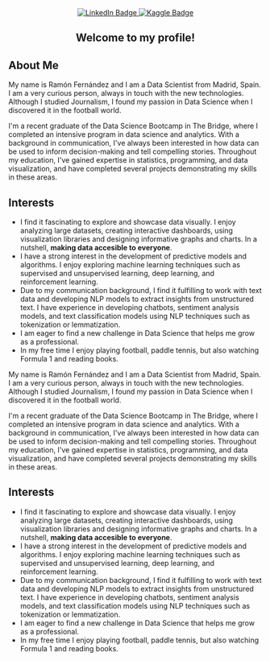 <div id="header" align="center">
  <div id="badges">
  <a href="https://www.linkedin.com/in/ram%C3%B3n-fern%C3%A1ndez-cerezo/">
    <img src="https://img.shields.io/badge/LinkedIn-blue?style=for-the-badge&logo=linkedin&logoColor=white" alt="LinkedIn Badge"/>
  </a>
  <a href="https://www.kaggle.com/ramonfernandezcerezo">
    <img src="https://img.shields.io/badge/Kaggle-20BEFF?style=for-the-badge&logo=kaggle&logoColor=white" alt="Kaggle Badge"/>
  </a>
</div>
<div id="badges">
  <img src="https://komarev.com/ghpvc/?username=RamonFCerezo&style=flat-square&color=blue" alt=""/>
</div>
  <h2>Welcome to my profile!</h2>
</div>

<h2> About Me </h2>
<p> My name is Ramón Fernández and I am a Data Scientist from Madrid, Spain. I am a very curious person, always in touch with the new technologies. Although I studied Journalism, I found my passion in Data Science when I discovered it in the football world.</p>
<p> I'm a recent graduate of the Data Science Bootcamp in The Bridge, where I completed an intensive program in data science and analytics. With a background in communication, I've always been interested in how data can be used to inform decision-making and tell compelling stories. Throughout my education, I've gained expertise in statistics, programming, and data visualization, and have completed several projects demonstrating my skills in these areas.</p>

<h2> Interests </h2>
<ul>
  <li> I find it fascinating to explore and showcase data visually. I enjoy analyzing large datasets, creating interactive dashboards, using visualization libraries and designing informative graphs and charts. In a nutshell, <strong>making data accesible to everyone</strong>.</li>
  <li> I have a strong interest in the development of predictive models and algorithms. I enjoy exploring machine learning techniques such as supervised and unsupervised learning, deep learning, and reinforcement learning.</li>
  <li> Due to my communication background, I find it fulfilling to work with text data and developing NLP models to extract insights from unstructured text. I have experience in developing chatbots, sentiment analysis models, and text classification models using NLP techniques such as tokenization or lemmatization.</li>
  <li> I am eager to find a new challenge in Data Science that helps me grow as a professional.</li>
  <li> In my free time I enjoy playing football, paddle tennis, but also watching Formula 1 and reading books.</li>
</ul>


My name is Ramón Fernández and I am a Data Scientist from Madrid, Spain. I am a very curious person, always in touch with the new technologies. Although I studied Journalism, I found my passion in Data Science when I discovered it in the football world.

I'm a recent graduate of the Data Science Bootcamp in The Bridge, where I completed an intensive program in data science and analytics. With a background in communication, I've always been interested in how data can be used to inform decision-making and tell compelling stories. Throughout my education, I've gained expertise in statistics, programming, and data visualization, and have completed several projects demonstrating my skills in these areas.

## Interests

- I find it fascinating to explore and showcase data visually. I enjoy analyzing large datasets, creating interactive dashboards, using visualization libraries and designing informative graphs and charts. In a nutshell, **making data accesible to everyone**.
- I have a strong interest in the development of predictive models and algorithms. I enjoy exploring machine learning techniques such as supervised and unsupervised learning, deep learning, and reinforcement learning.
- Due to my communication background, I find it fulfilling to work with text data and developing NLP models to extract insights from unstructured text. I have experience in developing chatbots, sentiment analysis models, and text classification models using NLP techniques such as tokenization or lemmatization.
- I am eager to find a new challenge in Data Science that helps me grow as a professional.
- In my free time I enjoy playing football, paddle tennis, but also watching Formula 1 and reading books.


<!--
**RamonFCerezo/RamonFCerezo** is a ✨ _special_ ✨ repository because its `README.md` (this file) appears on your GitHub profile.

Here are some ideas to get you started:

- 🔭 I’m currently working on learning as much as I can about this new world!
- 🌱 I’m currently learning programming
- 👯 I’m looking to collaborate on ...
- 🤔 I’m looking for help with ...
- 💬 Ask me about ...
- 📫 How to reach me: ...
- 😄 Pronouns: ...
- ⚡ Fun fact: ...
-->

